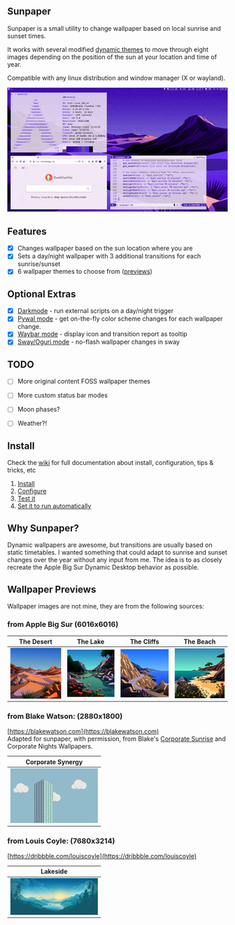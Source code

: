 ## Sunpaper

Sunpaper is a small utility to change wallpaper based on local sunrise and sunset times. 

It works with several modified [dynamic themes](#wallpaper-previews) to move through eight images depending on the position of the sun at your location and time of year.

Compatible with any linux distribution and window manager (X or wayland).

![Screenshot](screenshots/sunpaper-compressed.gif)


## Features

- [x] Changes wallpaper based on the sun location where you are
- [x] Sets a day/night wallpaper with 3 additional transitions for each sunrise/sunset
- [x] 6 wallpaper themes to choose from ([previews](#wallpaper-previews))

## Optional Extras

- [x] [Darkmode](https://github.com/hexive/sunpaper/wiki/Darkmode) - run external scripts on a day/night trigger
- [x] [Pywal mode](https://github.com/hexive/sunpaper/wiki/Pywal-Mode) - get on-the-fly color scheme changes for each wallpaper change.
- [x] [Waybar mode](https://github.com/hexive/sunpaper/wiki/Waybar-Mode) - display icon and transition report as tooltip
- [x] [Sway/Oguri mode](https://github.com/hexive/sunpaper/wiki/Sway-Oguri-Mode) - no-flash wallpaper changes in sway

## TODO

- [ ] More original content FOSS wallpaper themes
- [ ] More custom status bar modes  
- [ ] Moon phases?  
- [ ] Weather?!


## Install

Check the [wiki](https://github.com/hexive/sunpaper/wiki) for full documentation about install, configuration, tips & tricks, etc
1. [Install](https://github.com/hexive/sunpaper/wiki/Install) 
1. [Configure](https://github.com/hexive/sunpaper/wiki/Configure) 
1. [Test it](https://github.com/hexive/sunpaper/wiki/Test-it) 
1. [Set it to run automatically](https://github.com/hexive/sunpaper/wiki/Set-it-to-run-automatically) 


## Why Sunpaper?

Dynamic wallpapers are awesome, but transitions are usually based on static timetables. I wanted something that could adapt to sunrise and sunset changes over the year without any input from me. The idea is to as closely recreate the Apple Big Sur Dynamic Desktop behavior as possible.


## Wallpaper Previews

Wallpaper images are not mine, they are from the following sources:

### from Apple Big Sur (6016x6016)

|The Desert|The Lake|The Cliffs|The Beach|
|--|--|--|--|
|![Thumbnail](screenshots/the-desert-200.jpg)|![Thumbnail](screenshots/the-lake-200.jpg)|![Thumbnail](screenshots/the-cliffs-200.jpg)|![Thumbnail](screenshots/the-beach-200.jpg)|

### from Blake Watson: (2880x1800) 
[https://blakewatson.com](https://blakewatson.com)  
Adapted for sunpaper, with permission, from Blake's [Corporate Sunrise](http://simpledesktops.com/browse/desktops/2015/feb/26/corporate-sunrise/) and Corporate Nights Wallpapers.

|Corporate Synergy|
|--|
|![Thumbnail](screenshots/corporate-synergy-200.jpg)|


### from Louis Coyle: (7680x3214) 
[https://dribbble.com/louiscoyle](https://dribbble.com/louiscoyle)


|Lakeside|
|--|
|![Thumbnail](screenshots/lakeside-200.jpg)|
